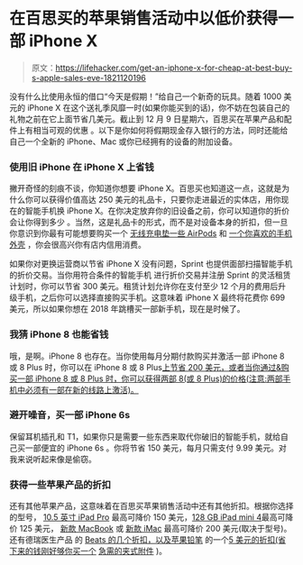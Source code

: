 # 在百思买的苹果销售活动中以低价获得一部 iPhone X

> 原文：<https://lifehacker.com/get-an-iphone-x-for-cheap-at-best-buy-s-apple-sales-eve-1821120196>

没有什么比使用永恒的借口“今天是假期！”给自己一个新奇的玩具。随着 1000 美元的 iPhone X 在这个送礼季风靡一时(如果你能买到的话)，你不妨在包装自己的礼物之前在它上面节省几美元。截止到 12 月 9 日星期六，百思买在苹果产品和配件上有相当可观的优惠 。以下是你如何将假期现金存入银行的方法，同时还能给自己一个全新的 iPhone、Mac 或你已经拥有的设备的附加设备。



### **使用旧 iPhone 在 iPhone X 上省钱**

撇开奇怪的刻痕不谈，你知道你想要 iPhone X。百思买也知道这一点，这就是为什么你可以获得价值高达 250 美元的礼品卡，只要你走进最近的实体店，用你现在的智能手机换 iPhone X。在你决定放弃你的旧设备之前，你可以知道你的折价会让你得到多少 。当然，这是礼品卡的形式，而不是对设备本身的折扣，但一旦你意识到你最有可能想要购买一个 [无线充电垫](https://lifehacker.com/the-iphone-has-wireless-charging-now-what-1807826997)[一些 AirPods](https://lifehacker.com/use-your-airpods-case-as-an-on-the-go-iphone-stand-1820478755) 和 [一个你喜欢的手机外壳](https://lifehacker.com/the-best-iphone-x-cases-to-protect-apples-most-breakab-1820185119) ，你会很高兴你有店内信用消费。

如果你对更换运营商以节省 iPhone X 没有问题，Sprint 也提供面部扫描智能手机的折价交易。当你用符合条件的智能手机 进行折价交易并注册 Sprint 的灵活租赁计划时，你可以节省 300 美元。租赁计划允许你在支付至少 12 个月的费用后升级手机，之后你可以选择直接购买手机。这意味着 iPhone X 最终将花费你 699 美元，所以如果你想在 2018 年跳槽买一部新手机，现在是时候了。

### **我猜 iPhone 8 也能省钱**

哦，是啊。iPhone 8 也存在。当你使用每月分期付款购买并激活一部 iPhone 8 或 8 Plus 时，你可以在 iPhone 8 或 8 Plus[上节省 200 美元，或者当你通过&](https://www.bestbuy.com/site/iphone/iphone-8-plus-shop-by-carrier/pcmcat1504817127514.c?id=pcmcat1504817127514)[购买一部 iPhone 8 或 8 Plus 时，你可以获得两部 8(或 8 Plus)的价格(注意:两部手机中必须有一部在新的线路上激活)。](https://www.bestbuy.com/site/clp/att-bogo-offer/pcmcat1491229984460.c?id=pcmcat1491229984460)

### **避开噪音，买一部 iPhone 6s**

保留耳机插孔和 T1，如果你只是需要一些东西来取代你破旧的智能手机，就给自己买一部便宜的 iPhone 6s 。你将节省 150 美元，每月只需支付 9.99 美元。对我来说听起来像是偷窃。

### **获得一些苹果产品的折扣**

还有其他苹果产品，这意味着在百思买苹果销售活动中还有其他折扣。根据你选择的型号， [10.5 英寸 iPad Pro](https://www.bestbuy.com/site/promo/ipad-pro-10-5-sale) 最高可降价 150 美元，[128 GB iPad mini 4](https://www.bestbuy.com/site/promo/ipad-mini-4-sale)最高可降价 125 美元， [新款 MacBook](https://www.bestbuy.com/site/promo/macbook-sale) 或 [新款 iMac](https://www.bestbuy.com/site/promo/imacs-sale) 最高可降价 200 美元(取决于型号)。还有德瑞医生产品 的 [Beats 的几个折扣，以及苹果铅笔](https://www.bestbuy.com/site/beats-by-dr-dre-beats-studio2-wireless-over-the-ear-headphones-black/3044852.p?skuId=3044852) 的一个[5 美元的折扣(省下来的钱刚好够你买一个](https://www.bestbuy.com/site/apple-apple-pencil-for-ipad-pro-white/4538802.p?skuId=4538802) [急需的夹式附件](https://lifehacker.com/put-a-real-pen-clip-on-your-apple-pencil-and-thank-me-l-1821095221) )。